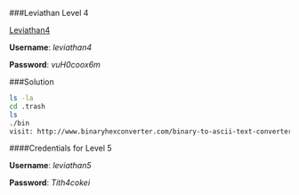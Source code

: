 ###Leviathan Level 4

[Leviathan4](http://overthewire.org/wargames/leviathan/leviathan4.html)

**Username**: *leviathan4*

**Password**: *vuH0coox6m*


###Solution
```bash
ls -la
cd .trash
ls
./bin
visit: http://www.binaryhexconverter.com/binary-to-ascii-text-converter
```


####Credentials for Level 5

**Username**: *leviathan5*

**Password**: *Tith4cokei*

